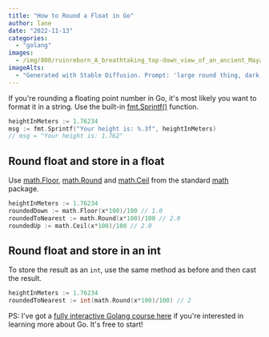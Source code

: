 ```yaml
---
title: "How to Round a Float in Go"
author: lane
date: "2022-11-13"
categories:
  - "golang"
images:
  - /img/800/ruinreborn_A_breathtaking_top-down_view_of_an_ancient_Mayan_c_12de6fed-8ce2-4477-8de8-916f9f78f5cd_2.png.webp
imageAlts:
  - "Generated with Stable Diffusion. Prompt: 'large round thing, dark, 4k, fantasy'"
---
```


If you're rounding a floating point number in Go, it's most likely you want to format it in a string. Use the built-in [fmt.Sprintf()](https://pkg.go.dev/fmt#example-Sprintf) function.

```go
heightInMeters := 1.76234
msg := fmt.Sprintf("Your height is: %.3f", heightInMeters)
// msg = "Your height is: 1.762"
```

## Round float and store in a float

Use [math.Floor](https://pkg.go.dev/math#Floor), [math.Round](https://pkg.go.dev/math#Round) and [math.Ceil](https://pkg.go.dev/math#Ceil) from the standard [math](https://pkg.go.dev/math) package.

```go
heightInMeters := 1.76234
roundedDown := math.Floor(x*100)/100 // 1.0
roundedToNearest := math.Round(x*100)/100 // 2.0
roundedUp := math.Ceil(x*100)/100 // 2.0
```

## Round float and store in an int

To store the result as an `int`, use the same method as before and then cast the result.

```go
heightInMeters := 1.76234
roundedToNearest := int(math.Round(x*100)/100) // 2
```

PS: I've got a [fully interactive Golang course here](https://www.boot.dev/courses/learn-golang) if you're interested in learning more about Go. It's free to start!
